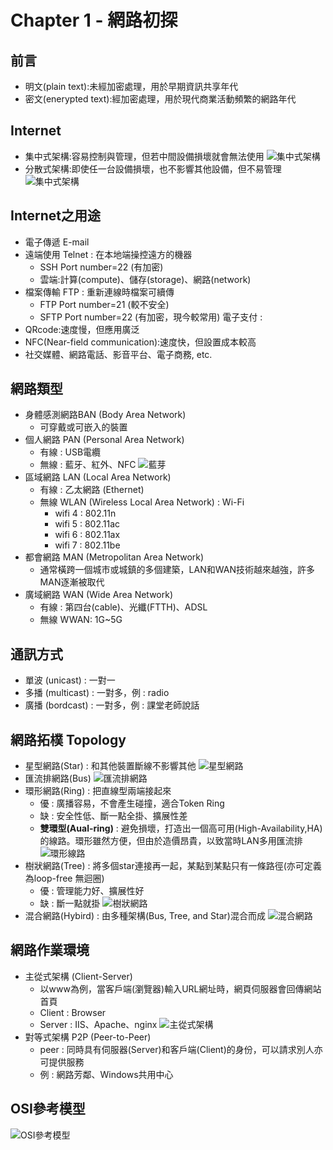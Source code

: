 # Chapter 1 - 網路初探

## 前言
* 明文(plain text):未經加密處理，用於早期資訊共享年代
* 密文(enerypted text):經加密處理，用於現代商業活動頻繁的網路年代

## Internet
* 集中式架構:容易控制與管理，但若中間設備損壞就會無法使用
![集中式架構](note_photos/chapter01/集中式架構.svg)
* 分散式架構:即使任一台設備損壞，也不影響其他設備，但不易管理
![集中式架構](note_photos/chapter01/分散式架構.svg)

## Internet之用途
* 電子傳遞 E-mail
* 遠端使用 Telnet : 在本地端操控遠方的機器
    * SSH Port number=22 (有加密)
    * 雲端:計算(compute)、儲存(storage)、網路(network)
* 檔案傳輸 FTP : 重新連線時檔案可續傳
    * FTP Port number=21 (較不安全)
    * SFTP Port number=22 (有加密，現今較常用)
電子支付 : 
* QRcode:速度慢，但應用廣泛
* NFC(Near-field communication):速度快，但設置成本較高
* 社交媒體、網路電話、影音平台、電子商務, etc.

## 網路類型
* 身體感測網路BAN (Body Area Network)
    * 可穿戴或可嵌入的裝置
* 個人網路 PAN (Personal Area Network)
    * 有線 : USB電纜
    * 無線 : 藍牙、紅外、NFC
    ![藍芽](note_photos/chapter01/藍芽.svg)
* 區域網路 LAN (Local Area Network)
    * 有線 : 乙太網路 (Ethernet)
    * 無線 WLAN (Wireless Local Area Network) : Wi-Fi 
        * wifi 4 : 802.11n 
        * wifi 5 : 802.11ac
        * wifi 6 : 802.11ax 
        * wifi 7 : 802.11be
* 都會網路 MAN  (Metropolitan Area Network)
    * 通常橫跨一個城市或城鎮的多個建築，LAN和WAN技術越來越強，許多MAN逐漸被取代
* 廣域網路 WAN (Wide Area Network)
    * 有線 : 第四台(cable)、光纖(FTTH)、ADSL
    * 無線 WWAN: 1G~5G

## 通訊方式
* 單波 (unicast) : 一對一
* 多播 (multicast) : 一對多，例 : radio
* 廣播 (bordcast) : 一對多，例 : 課堂老師說話

## 網路拓樸 Topology
* 星型網路(Star) : 和其他裝置斷線不影響其他
![星型網路](note_photos/chapter01/星型網路.svg)
* 匯流排網路(Bus)
![匯流排網路](note_photos/chapter01/匯流排網路.svg)
* 環形網路(Ring) : 把直線型兩端接起來
    * 優 : 廣播容易，不會產生碰撞，適合Token Ring
    * 缺 : 安全性低、斷一點全掛、擴展性差  
    *  **雙環型(Aual-ring)** : 避免損壞，打造出一個高可用(High-Availability,HA)的線路。環形雖然方便，但由於造價昂貴，以致當時LAN多用匯流排
![環形線路](note_photos/chapter01/環形網路.svg)
* 樹狀網路(Tree) : 將多個star連接再一起，某點到某點只有一條路徑(亦可定義為loop-free 無迴圈)
    * 優 : 管理能力好、擴展性好
    * 缺 : 斷一點就掛
![樹狀網路](note_photos/chapter01/樹狀網路.svg)
* 混合網路(Hybird) : 由多種架構(Bus, Tree, and Star)混合而成
![混合網路](note_photos/chapter01/混合網路.svg)

## 網路作業環境
* 主從式架構 (Client-Server)
    * 以www為例，當客戶端(瀏覽器)輸入URL網址時，網頁伺服器會回傳網站首頁
    * Client : Browser
    * Server : IIS、Apache、nginx
![主從式架構](note_photos/chapter01/主從式架構.svg)
* 對等式架構 P2P (Peer-to-Peer)
    * peer : 同時具有伺服器(Server)和客戶端(Client)的身份，可以請求別人亦可提供服務
    * 例 : 網路芳鄰、Windows共用中心

## OSI參考模型
![OSI參考模型](note_photos/chapter01/OSI參考模型.svg)